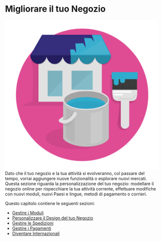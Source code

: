 # Migliorare il tuo Negozio

![](../../.gitbook/assets/54267093.png)Dato che il tuo negozio e la tua attività si evolveranno, col passare del tempo, vorrai aggiungere nuove funzionalità o esplorare nuovi mercati. Questa sezione riguarda la personalizzazione del tuo negozio: modellare il negozio online per rispecchiare la tua attività corrente, effettuare modifiche con nuovi moduli, nuovi Paesi e lingue, metodi di pagamento o corrieri.

Questo capitolo contiene le seguenti sezioni:

* [Gestire i Moduli](gestire-i-moduli/)
* [Personalizzare il Design del tuo Negozio](personalizzare-il-design-del-tuo-negozio/)
* [Gestire le Spedizioni](gestire-le-spedizioni/)
* [Gestire i Pagamenti](gestire-i-pagamenti/)
* [Diventare Internazionali](diventare-internazionali/)

